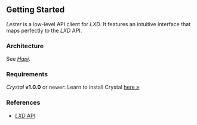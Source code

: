 ## Getting Started

*Lester* is a low-level API client for *LXD*. It features an intuitive interface that maps perfectly to the *LXD* API.

### Architecture

See [*Hapi*](https://github.com/GrottoPress/hapi).

### Requirements

*Crystal* **v1.0.0** or newer: Learn to install Crystal [here »](https://crystal-lang.org/install/)

### References

- [*LXD* API](https://linuxcontainers.org/lxd/api/master/)

